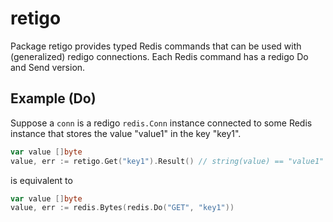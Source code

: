 # retigo

Package retigo provides typed Redis commands that can be used with
(generalized) redigo connections.  Each Redis command has a redigo Do and
Send version.

## Example (Do)

Suppose a `conn` is a redigo `redis.Conn` instance connected to some Redis
instance that stores the value "value1" in the key "key1".  
```go
var value []byte
value, err := retigo.Get("key1").Result() // string(value) == "value1" is true
```
is equivalent to
```go
var value []byte
value, err := redis.Bytes(redis.Do("GET", "key1")) 
```



